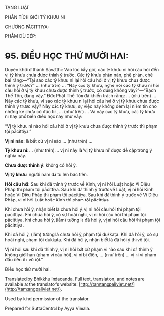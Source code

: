  

TẠNG LUẬT

PHÂN TÍCH GIỚI TỲ KHƯU NI

CHƯƠNG PĀCITTIYA:

PHẨM DÙ DÉP:

# 95\. ĐIỀU HỌC THỨ MƯỜI HAI:

Duyên khởi ở thành Sāvatthī: Vào lúc bấy giờ, các tỳ khưu ni hỏi câu hỏi đến vị tỳ khưu chưa được thỉnh ý trước. Các tỳ khưu phàn nàn, phê phán, chê bai rằng:—“Tại sao các tỳ khưu ni lại hỏi câu hỏi ở vị tỳ khưu chưa được thỉnh ý trước?” … (như trên) … “Này các tỳ khưu, nghe nói các tỳ khưu ni hỏi câu hỏi ở vị tỳ khưu chưa được thỉnh ý trước, có đúng không vậy?”—“Bạch Thế Tôn, đúng vậy.” Đức Phật Thế Tôn đã khiển trách rằng: … (như trên) … Này các tỳ khưu, vì sao các tỳ khưu ni lại hỏi câu hỏi ở vị tỳ khưu chưa được thỉnh ý trước vậy? Này các tỳ khưu, sự việc này không đem lại niềm tin cho những kẻ chưa có đức tin, … (như trên) … Và này các tỳ khưu, các tỳ khưu ni hãy phổ biến điều học này như vầy:

“Vị tỳ khưu ni nào hỏi câu hỏi ở vị tỳ khưu chưa được thỉnh ý trước thì phạm tội pācittiya.”

**Vị ni nào**: là bất cứ vị ni nào … (như trên) …

**Tỳ khưu ni**: … (như trên) … vị ni này là ‘vị tỳ khưu ni’ được đề cập trong ý nghĩa này.

**Chưa được thỉnh ý**: không có hỏi ý.

**Vị tỳ khưu**: người nam đã tu lên bậc trên.

**Hỏi câu hỏi**: Sau khi đã thỉnh ý trước về Kinh, vị ni hỏi Luật hoặc Vi Diệu Pháp thì phạm tội pācittiya. Sau khi đã thỉnh ý trước về Luật, vị ni hỏi Kinh hoặc Vi Diệu Pháp thì phạm tội pācittiya. Sau khi đã thỉnh ý trước về Vi Diệu Pháp, vị ni hỏi Luật hoặc Kinh thì phạm tội pācittiya.

Khi chưa hỏi ý, nhận biết là chưa hỏi ý, vị ni hỏi câu hỏi thì phạm tội pācittiya. Khi chưa hỏi ý, có sự hoài nghi, vị ni hỏi câu hỏi thì phạm tội pācittiya. Khi chưa hỏi ý, (lầm) tưởng là đã hỏi ý, vị ni hỏi câu hỏi thì phạm tội pācittiya.

Khi đã hỏi ý, (lầm) tưởng là chưa hỏi ý, phạm tội dukkaṭa. Khi đã hỏi ý, có sự hoài nghi, phạm tội dukkaṭa. Khi đã hỏi ý, nhận biết là đã hỏi ý thì vô tội.

Vị ni hỏi sau khi đã thỉnh ý, vị ni hỏi bất cứ phạm vi nào sau khi đã thỉnh ý không giới hạn (phạm vi câu hỏi), vị ni bị điên, … (như trên) … vị ni vi phạm đầu tiên thì vô tội.”

Điều học thứ mười hai.

Translated by Bhikkhu Indacanda. Full text, translation, and notes are available at the translator’s website: [http://tamtangpaliviet.net/](http://tamtangpaliviet.net/).

Used by kind permission of the translator.

Prepared for SuttaCentral by Ayya Vimala.